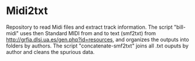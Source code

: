 # Midi2txt

Repository to read Midi files and extract track information. The script "bill-midi" uses then Standard MIDI from and to text (smf2txt) from http://grfia.dlsi.ua.es/gen.php?id=resources, and organizes the outputs into folders by authors. The script "concatenate-smf2txt" joins all .txt ouputs by author and cleans the spurious data.
